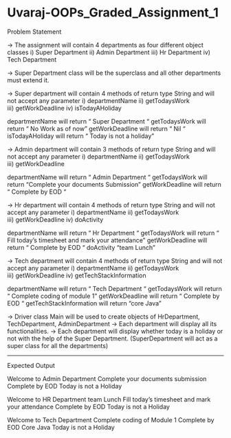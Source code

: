 # Uvaraj-OOPs_Graded_Assignment_1

Problem Statement

→ The assignment will contain 4 departments as four different object classes
                i) Super Department
               ii) Admin Department
               iii) Hr Department
               iv) Tech Department

→ Super Department class will be the superclass and all other departments must extend it.

→ Super department will contain 4 methods of return type String and will not accept any parameter
               i)  departmentName 
              ii)  getTodaysWork  
              iii) getWorkDeadline
              iv) isTodayAHoliday

departmentName will return “ Super Department “
getTodaysWork will return  “ No Work as of now”
getWorkDeadline will return “ Nil “
isTodayAHoliday will return “ Today is not a holiday”

→ Admin department will contain 3 methods of return type String and will not accept any parameter
               i)  departmentName 
              ii)  getTodaysWork  
              iii) getWorkDeadline
              
departmentName will return “ Admin Department “
getTodaysWork will return “Complete your documents Submission”
getWorkDeadline will return “ Complete by EOD “


→ Hr department will contain 4 methods of return type String and will not accept any parameter
               i)  departmentName 
              ii)  getTodaysWork  
              iii) getWorkDeadline
              iv) doActivity

departmentName will return “ Hr Department “
getTodaysWork will return  “ Fill today’s timesheet and mark your attendance”
getWorkDeadline will return “ Complete by EOD “
doActivity “team Lunch”

→ Tech department will contain 4 methods of return type String and will not accept any parameter
               i)  departmentName 
              ii)  getTodaysWork  
              iii) getWorkDeadline
              iv) getTechStackInformation

departmentName will return “ Tech Department “
getTodaysWork will return  “ Complete coding of module 1”
getWorkDeadline will return “ Complete by EOD “
getTechStackInformation will return “core Java”

→ Driver class Main will be used to create objects of HrDepartment, TechDepartment, AdminDepartment
→ Each department will display all its functionalities.
→ Each department  will display whether today is a holiday or not with the help of the Super Department. (SuperDepartment will act as a super class for all the departments)


----------------------------------------------------------------------------------------------------------------


Expected Output

Welcome to Admin Department
Complete your documents submission
Complete by EOD 
Today is not a Holiday

Welcome to HR Department
team Lunch
Fill today’s timesheet and mark your attendance
Complete by EOD 
Today is not a Holiday


Welcome to Tech Department
Complete coding of Module 1
Complete by EOD 
Core Java 
Today is not a Holiday



